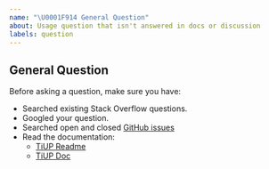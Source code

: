 ```yaml
---
name: "\U0001F914 General Question"
about: Usage question that isn't answered in docs or discussion
labels: question
---
```


## General Question

Before asking a question, make sure you have:

- Searched existing Stack Overflow questions.
- Googled your question.
- Searched open and closed [GitHub issues](https://github.com/pingcap-incubator/tiup/issues?utf8=%E2%9C%93&q=is%3Aissue)
- Read the documentation:
  - [TiUP Readme](https://github.com/pingcap-incubator/tiup)
  - [TiUP Doc](https://github.com/pingcap/docs)

